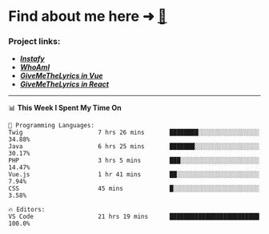 # Find about me here ➜ [🧑](https://pauabella.dev)

### Project links:
- ***[Instafy](https://instafy.me)***
- ***[WhoAmI](https://pauabella.dev)***
- ***[GiveMeTheLyrics in Vue](https://lyrics.pauabella.dev)***
- ***[GiveMeTheLyrics in React](https://pauabella.dev/GiveMeTheLyrics)***

---
<!--START_SECTION:waka-->
📊 **This Week I Spent My Time On** 

```text
💬 Programming Languages: 
Twig                     7 hrs 26 mins       ████████░░░░░░░░░░░░░░░░░   34.88% 
Java                     6 hrs 25 mins       ███████░░░░░░░░░░░░░░░░░░   30.17% 
PHP                      3 hrs 5 mins        ███░░░░░░░░░░░░░░░░░░░░░░   14.47% 
Vue.js                   1 hr 41 mins        ██░░░░░░░░░░░░░░░░░░░░░░░   7.94% 
CSS                      45 mins             █░░░░░░░░░░░░░░░░░░░░░░░░   3.58%

🔥 Editors: 
VS Code                  21 hrs 19 mins      █████████████████████████   100.0%

```


<!--END_SECTION:waka-->
